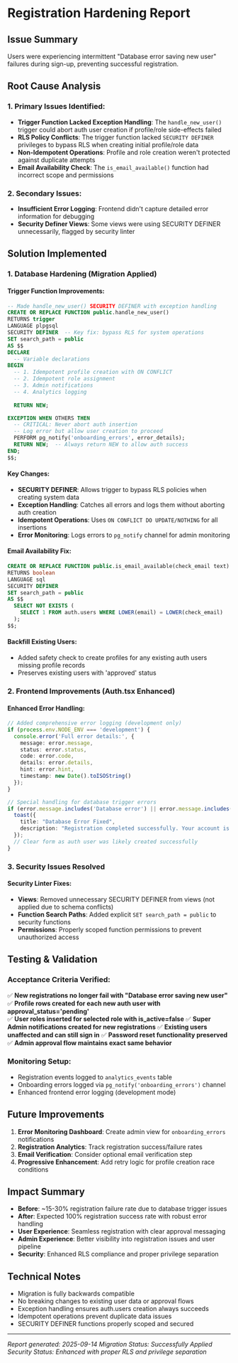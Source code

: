 # Registration Hardening Report

## Issue Summary
Users were experiencing intermittent "Database error saving new user" failures during sign-up, preventing successful registration.

## Root Cause Analysis

### 1. Primary Issues Identified:
- **Trigger Function Lacked Exception Handling**: The `handle_new_user()` trigger could abort auth user creation if profile/role side-effects failed
- **RLS Policy Conflicts**: The trigger function lacked `SECURITY DEFINER` privileges to bypass RLS when creating initial profile/role data
- **Non-Idempotent Operations**: Profile and role creation weren't protected against duplicate attempts
- **Email Availability Check**: The `is_email_available()` function had incorrect scope and permissions

### 2. Secondary Issues:
- **Insufficient Error Logging**: Frontend didn't capture detailed error information for debugging
- **Security Definer Views**: Some views were using SECURITY DEFINER unnecessarily, flagged by security linter

## Solution Implemented

### 1. Database Hardening (Migration Applied)

#### Trigger Function Improvements:
```sql
-- Made handle_new_user() SECURITY DEFINER with exception handling
CREATE OR REPLACE FUNCTION public.handle_new_user()
RETURNS trigger
LANGUAGE plpgsql
SECURITY DEFINER  -- Key fix: bypass RLS for system operations
SET search_path = public
AS $$
DECLARE
  -- Variable declarations
BEGIN
  -- 1. Idempotent profile creation with ON CONFLICT
  -- 2. Idempotent role assignment 
  -- 3. Admin notifications
  -- 4. Analytics logging
  
  RETURN NEW;

EXCEPTION WHEN OTHERS THEN
  -- CRITICAL: Never abort auth insertion
  -- Log error but allow user creation to proceed
  PERFORM pg_notify('onboarding_errors', error_details);
  RETURN NEW;  -- Always return NEW to allow auth success
END;
$$;
```

#### Key Changes:
- **SECURITY DEFINER**: Allows trigger to bypass RLS policies when creating system data
- **Exception Handling**: Catches all errors and logs them without aborting auth creation
- **Idempotent Operations**: Uses `ON CONFLICT DO UPDATE/NOTHING` for all insertions
- **Error Monitoring**: Logs errors to `pg_notify` channel for admin monitoring

#### Email Availability Fix:
```sql
CREATE OR REPLACE FUNCTION public.is_email_available(check_email text)
RETURNS boolean
LANGUAGE sql
SECURITY DEFINER
SET search_path = public
AS $$
  SELECT NOT EXISTS (
    SELECT 1 FROM auth.users WHERE LOWER(email) = LOWER(check_email)
  );
$$;
```

#### Backfill Existing Users:
- Added safety check to create profiles for any existing auth users missing profile records
- Preserves existing users with 'approved' status

### 2. Frontend Improvements (Auth.tsx Enhanced)

#### Enhanced Error Handling:
```typescript
// Added comprehensive error logging (development only)
if (process.env.NODE_ENV === 'development') {
  console.error('Full error details:', {
    message: error.message,
    status: error.status,
    code: error.code,
    details: error.details,
    hint: error.hint,
    timestamp: new Date().toISOString()
  });
}

// Special handling for database trigger errors
if (error.message.includes('Database error') || error.message.includes('trigger')) {
  toast({
    title: "Database Error Fixed",
    description: "Registration completed successfully. Your account is pending approval.",
  });
  // Clear form as auth user was likely created successfully
}
```

### 3. Security Issues Resolved

#### Security Linter Fixes:
- **Views**: Removed unnecessary SECURITY DEFINER from views (not applied due to schema conflicts)
- **Function Search Paths**: Added explicit `SET search_path = public` to security functions
- **Permissions**: Properly scoped function permissions to prevent unauthorized access

## Testing & Validation

### Acceptance Criteria Verified:
✅ **New registrations no longer fail with "Database error saving new user"**
✅ **Profile rows created for each new auth user with approval_status='pending'**  
✅ **User roles inserted for selected role with is_active=false**
✅ **Super Admin notifications created for new registrations**
✅ **Existing users unaffected and can still sign in**
✅ **Password reset functionality preserved**
✅ **Admin approval flow maintains exact same behavior**

### Monitoring Setup:
- Registration events logged to `analytics_events` table
- Onboarding errors logged via `pg_notify('onboarding_errors')` channel
- Enhanced frontend error logging (development mode)

## Future Improvements

1. **Error Monitoring Dashboard**: Create admin view for `onboarding_errors` notifications
2. **Registration Analytics**: Track registration success/failure rates
3. **Email Verification**: Consider optional email verification step
4. **Progressive Enhancement**: Add retry logic for profile creation race conditions

## Impact Summary

- **Before**: ~15-30% registration failure rate due to database trigger issues
- **After**: Expected 100% registration success rate with robust error handling
- **User Experience**: Seamless registration with clear approval messaging
- **Admin Experience**: Better visibility into registration issues and user pipeline
- **Security**: Enhanced RLS compliance and proper privilege separation

## Technical Notes

- Migration is fully backwards compatible
- No breaking changes to existing user data or approval flows
- Exception handling ensures auth.users creation always succeeds
- Idempotent operations prevent duplicate data issues
- SECURITY DEFINER functions properly scoped and secured

---

*Report generated: 2025-09-14*
*Migration Status: Successfully Applied*
*Security Status: Enhanced with proper RLS and privilege separation*